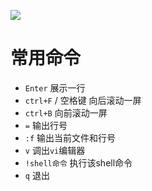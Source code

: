 ![](http://oss-file-cache.oss-cn-shanghai.aliyuncs.com/1647179697_image.png)

# 常用命令

- `Enter` 展示一行
- `ctrl+F` / 空格键 向后滚动一屏
- `ctrl+B` 向前滚动一屏
- `=` 输出行号
- `:f` 输出当前文件和行号
- `v` 调出`vi`编辑器
- `!shell命令` 执行该shell命令
- `q` 退出